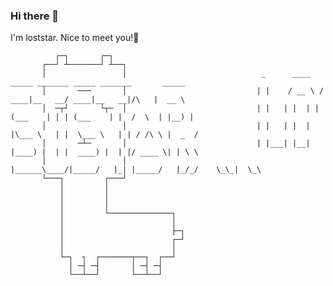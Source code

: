 ### Hi there 👋

I'm loststar. Nice to meet you!🍻
```
          ┌─┐       ┌─┐
       ┌──┘ ┴───────┘ ┴──┐
       │                 │                              _      ____   _____ _______ _____ _______       _____  
       │       ───       │                             | |    / __ \ / ____|__   __/ ____|__   __|/\   |  __ \ 
       │  ─┬┘       └┬─  │                             | |   | |  | | (___    | | | (___    | |  /  \  | |__) |
       │                 │                             | |   | |  | |\___ \   | |  \___ \   | | / /\ \ |  _  / 
       │       ─┴─       │                             | |___| |__| |____) |  | |  ____) |  | |/ ____ \| | \ \ 
       │                 │                             |______\____/|_____/   |_| |_____/   |_/_/    \_\_|  \_\
       └───┐         ┌───┘
           │         │
           │         │
           │         │
           │         └──────────────┐
           │                        │
           │                        ├─┐
           │                        ┌─┘    
           │                        │
           └─┐  ┐  ┌───────┬──┐  ┌──┘         
             │ ─┤ ─┤       │ ─┤ ─┤         
             └──┴──┘       └──┴──┘ 

```

<!--
**loststar/loststar** is a ✨ _special_ ✨ repository because its `README.md` (this file) appears on your GitHub profile.

Here are some ideas to get you started:

- 🔭 I’m currently working on ...
- 🌱 I’m currently learning ...
- 👯 I’m looking to collaborate on ...
- 🤔 I’m looking for help with ...
- 💬 Ask me about ...
- 📫 How to reach me: ...
- 😄 Pronouns: ...
- ⚡ Fun fact: ...
-->

